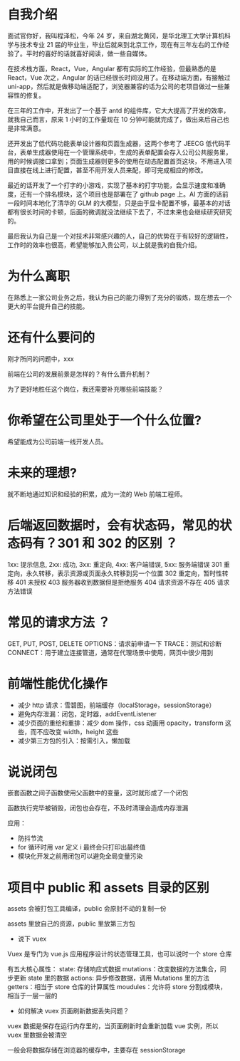 # 自我介绍

面试官你好，我叫程泽松，今年 24 岁，来自湖北黄冈，是华北理工大学计算机科学与技术专业 21 届的毕业生，毕业后就来到北京工作，现在有三年左右的工作经验了。平时的喜好的话就喜好阅读，做一些自媒体。

在技术栈方面，React，Vue，Angular 都有实际的工作经验，但最熟悉的是 React，Vue 次之，Angular 的话已经很长时间没用了。在移动端方面，有接触过 uni-app，然后就是做移动端适配了，浏览器兼容的话为公司的老项目做过一些兼容性的修复。

在三年的工作中，开发出了一个基于 antd 的组件库，它大大提高了开发的效率，就我自己而言，原来 1 小时的工作量现在 10 分钟可能就完成了，做出来后自己也是非常满意。

还开发出了低代码功能表单设计器和页面生成器，这两个参考了 JEECG 低代码平台，表单生成器使用在一个管理系统中，生成的表单配置会存入公司公共服务里，用的时候调接口拿到；页面生成器则更多的使用在动态配置首页这块，不用进入项目直接在线上进行配置，甚至不用开发人员来配，即可完成相应的修改。

最近的话开发了一个打字的小游戏，实现了基本的打字功能，会显示速度和准确度，还有一个排名模块，这个项目也是部署在了 github page 上。AI 方面的话前一段时间本地化了清华的 GLM 的大模型，只是由于显卡配置不够，最基本的对话都有很长时间的卡顿，后面的微调就没法继续下去了，不过未来也会继续研究研究的。

最后我认为自己是一个对技术非常感兴趣的人，自己的优势在于有较好的逻辑性，工作时的效率也很高，希望能够加入贵公司，以上就是我的自我介绍。

# 为什么离职

在熟悉上一家公司业务之后，我认为自己的能力得到了充分的锻炼，现在想去一个更大的平台提升自己的技能。

# 还有什么要问的

刚才所问的问题中，xxx

前端在公司的发展前景是怎样的？有什么晋升机制？

为了更好地胜任这个岗位，我还需要补充哪些前端技能？

# 你希望在公司里处于一个什么位置?

希望能成为公司前端一线开发人员。

# 未来的理想?

就不断地通过知识和经验的积累，成为一流的 Web 前端工程师。

# 后端返回数据时，会有状态码，常见的状态码有？301 和 302 的区别 ？

1xx: 提示信息, 2xx: 成功, 3xx: 重定向, 4xx: 客户端错误, 5xx: 服务端错误
301 重定向，永久转移，表示资源或页面永久转移到另一个位置
302 重定向，暂时性转移
401 未授权
403 服务器收到数据但是拒绝服务
404 请求资源不存在
405 请求方法错误

# 常见的请求方法 ？

GET, PUT, POST, DELETE
OPTIONS：请求前申请一下
TRACE：测试和诊断
CONNECT：用于建立连接管道，通常在代理场景中使用，网页中很少用到

# 前端性能优化操作

- 减少 http 请求：雪碧图，前端缓存（localStorage，sessionStorage）
- 避免内存泄漏：闭包，定时器，addEventListener
- 减少页面的重绘和重排：减少 dom 操作，css 动画用 opacity，transform 这些，而不应改变 width，height 这些
- 减少第三方包的引入：按需引入，懒加载

# 说说闭包

嵌套函数之间子函数使用父函数中的变量，这时就形成了一个闭包

函数执行完毕被销毁，闭包也会存在，不及时清理会造成内存泄漏

应用：

- 防抖节流
- for 循环时用 var 定义 i 最终会只打印出最终值
- 模块化开发之前用闭包可以避免全局变量污染

# 项目中 public 和 assets 目录的区别

assets 会被打包工具编译，public 会原封不动的复制一份

assets 里放自己的资源，public 里放第三方包

- 说下 vuex

Vuex 是专门为 vue.js 应用程序设计的状态管理工具，也可以说时一个 store 仓库

有五大核心属性：
state: 存储响应式数据
mutations：改变数据的方法集合，同步更新 state 里的数据
actions: 异步修改数据，调用 Mutations 里的方法
getters：相当于 store 仓库的计算属性
moudules：允许将 store 分割成模块，相当于一层一层的

- 如何解决 vuex 页面刷新数据丢失问题？

vuex 数据是保存在运行内存里的，当页面刷新时会重新加载 vue 实例，所以 vuex 里数据会被清空

一般会将数据存储在浏览器的缓存中，主要存在 sessionStorage
